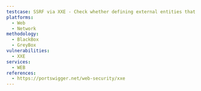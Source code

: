 ```yaml
---
testcase: SSRF via XXE - Check whether defining external entities that reference internal network resources (e.g., http://127.0.0.1:80/) causes the Web (HTTP/HTTPS) service to perform SSRF-style requests, indicating a vulnerability
platforms: 
  - Web
  - Network
methodology: 
  - BlackBox
  - GreyBox
vulnerabilities:
  - XXE
services:
  - WEB
references:
  - https://portswigger.net/web-security/xxe
---
```

